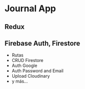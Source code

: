 # Journal App

## Redux 
## Firebase Auth, Firestore

- Rutas
- CRUD Firestore
- Auth Google 
- Auth Password and Email
- Upload Cloudinary
- y más...